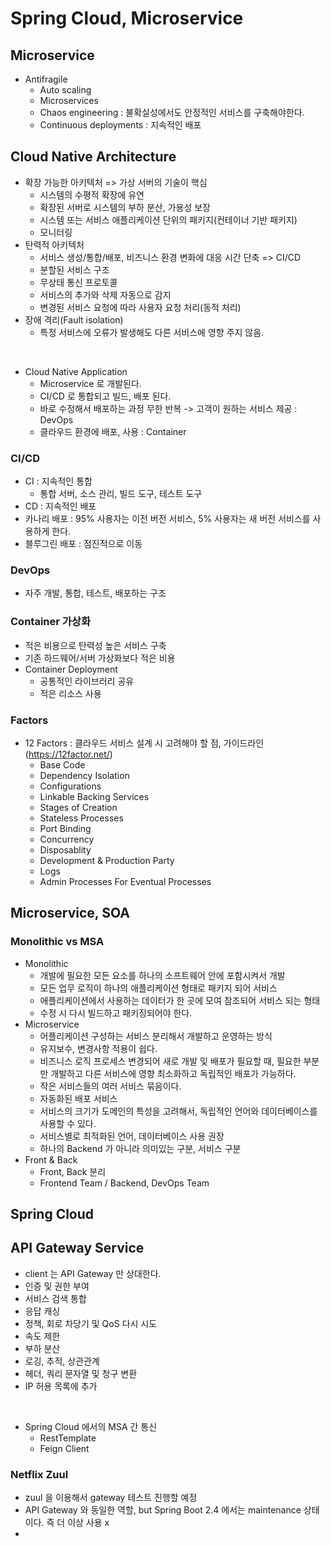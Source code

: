 # Spring Cloud, Microservice

## Microservice

- Antifragile
    - Auto scaling
    - Microservices
    - Chaos engineering : 불확실성에서도 안정적인 서비스를 구축해야한다.
    - Continuous deployments : 지속적인 배포

## Cloud Native Architecture

- 확장 가능한 아키텍처 => 가상 서버의 기술이 핵심
    - 시스템의 수평적 확장에 유연
    - 확장된 서버로 시스템의 부하 분산, 가용성 보장
    - 시스템 또는 서비스 애플리케이션 단위의 패키지(컨테이너 기반 패키지)
    - 모니터링
- 탄력적 아키텍처
    - 서비스 생성/통합/배포, 비즈니스 환경 변화에 대응 시간 단축 => CI/CD
    - 분할된 서비스 구조
    - 무상태 통신 프로토콜
    - 서비스의 추가와 삭제 자동으로 감지
    - 변경된 서비스 요청에 따라 사용자 요청 처리(동적 처리)
- 장애 격리(Fault isolation)
    - 특정 서비스에 오류가 발생해도 다른 서비스에 영향 주지 않음.

<br>

- Cloud Native Application
    - Microservice 로 개발된다.
    - CI/CD 로 통합되고 빌드, 배포 된다.
    - 바로 수정해서 배포하는 과정 무한 반복 -> 고객이 원하는 서비스 제공 : DevOps
    - 클라우드 환경에 배포, 사용 : Container

### CI/CD

- CI : 지속적인 통합
    - 통합 서버, 소스 관리, 빌드 도구, 테스트 도구
- CD : 지속적인 배포
- 카나리 배포 : 95% 사용자는 이전 버전 서비스, 5% 사용자는 새 버전 서비스를 사용하게 한다.
- 블루그린 배포 : 점진적으로 이동

### DevOps

- 자주 개발, 통합, 테스트, 배포하는 구조

### Container 가상화

- 적은 비용으로 탄력성 높은 서비스 구축
- 기존 하드웨어/서버 가상화보다 적은 비용
- Container Deployment
    - 공통적인 라이브러리 공유
    - 적은 리소스 사용

### Factors

- 12 Factors : 클라우드 서비스 설계 시 고려해야 할 점, 가이드라인(https://12factor.net/)
    - Base Code
    - Dependency Isolation
    - Configurations
    - Linkable Backing Services
    - Stages of Creation
    - Stateless Processes
    - Port Binding
    - Concurrency
    - Disposablity
    - Development & Production Party
    - Logs
    - Admin Processes For Eventual Processes

## Microservice, SOA

### Monolithic vs MSA

- Monolithic
    - 개발에 필요한 모든 요소를 하나의 소프트웨어 안에 포함시켜서 개발
    - 모든 업무 로직이 하나의 애플리케이션 형태로 패키지 되어 서비스
    - 애플리케이션에서 사용하는 데이터가 한 곳에 모여 참조되어 서비스 되는 형태
    - 수정 시 다시 빌드하고 패키징되어야 한다.
- Microservice
    - 어플리케이션 구성하는 서비스 분리해서 개발하고 운영하는 방식
    - 유지보수, 변경사항 적용이 쉽다.
    - 비즈니스 로직 프로세스 변경되어 새로 개발 및 배포가 필요할 때, 필요한 부분만 개발하고 다른 서비스에 영향 최소화하고 독립적인 배포가 가능하다.
    - 작은 서비스들의 여러 서비스 묶음이다.
    - 자동화된 배포 서비스
    - 서비스의 크기가 도메인의 특성을 고려해서, 독립적인 언어와 데이터베이스를 사용할 수 있다.
    - 서비스별로 최적화된 언어, 데이터베이스 사용 권장
    - 하나의 Backend 가 아니라 의미있는 구분, 서비스 구분
- Front & Back
  - Front, Back 분리
  - Frontend Team / Backend, DevOps Team

## Spring Cloud

## API Gateway Service
- client 는 API Gateway 만 상대한다.
- 인증 및 권한 부여
- 서비스 검색 통합
- 응답 캐싱
- 정책, 회로 차당기 및 QoS 다시 시도
- 속도 제한
- 부하 분산
- 로깅, 추적, 상관관계
- 헤더, 쿼리 문자열 및 청구 변환
- IP 허용 목록에 추가

<br>

- Spring Cloud 에서의 MSA 간 통신
  - RestTemplate
  - Feign Client

### Netflix Zuul
- zuul 을 이용해서 gateway 테스트 진행할 예정
- API Gateway 와 동일한 역할, but Spring Boot 2.4 에서는 maintenance 상태이다. 즉 더 이상 사용 x
- 
